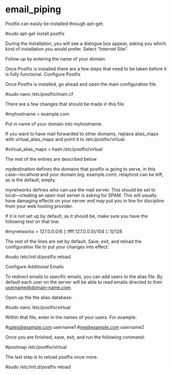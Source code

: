 # email_piping



Postfix can easily be installed through apt-get:

#sudo apt-get install postfix

During the installation, you will see a dialogue box appear, asking you which kind of installation you would prefer. Select “Internet Site”.

Follow up by entering the name of your domain.

Once Postfix is installed there are a few steps that need to be taken before it is fully functional.
Configure Postfix

Once Postfix is installed, go ahead and open the main configuration file.

#sudo nano /etc/postfix/main.cf

There are a few changes that should be made in this file.

#myhostname = example.com

Put in name of your domain into myhostname.

If you want to have mail forwarded to other domains, replace alias_maps with virtual_alias_maps and point it to /etc/postfix/virtual.

#virtual_alias_maps = hash:/etc/postfix/virtual

The rest of the entries are described below

mydestination defines the domains that postfix is going to serve, in this case—localhost and your domain (eg. example.com). relayhost can be left, as is the default, empty.

mynetworks defines who can use the mail server. This should be set to local—creating an open mail server is asking for SPAM. This will usually have damaging effects on your server and may put you in line for discipline from your web hosting provider.

If it is not set up by default, as it should be, make sure you have the following text on that line:

#mynetworks = 127.0.0.0/8 [::ffff:127.0.0.0]/104 [::1]/128

The rest of the lines are set by default. Save, exit, and reload the configuration file to put your changes into effect:

#sudo /etc/init.d/postfix reload

Configure Additional Emails

To redirect emails to specific emails, you can add users to the alias file. By default each user on the server will be able to read emails directed to their username@domain-name.com.

Open up the the alias database:

#sudo nano /etc/postfix/virtual

Within that file, enter in the names of your users. For example:

#sales@example.com username1
#me@example.com username2

Once you are finished, save, exit, and run the following command:

#postmap /etc/postfix/virtual

The last step is to reload postfix once more.

#sudo /etc/init.d/postfix reload
